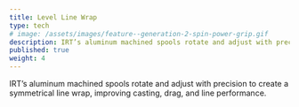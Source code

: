```yaml
---
title: Level Line Wrap
type: tech
# image: /assets/images/feature--generation-2-spin-power-grip.gif
description: IRT’s aluminum machined spools rotate and adjust with precision to create a symmetrical line wrap, improving casting, drag, and line performance.
published: true
weight: 4
---
```


IRT’s aluminum machined spools rotate and adjust with precision to create a symmetrical line wrap, improving casting, drag, and line performance.